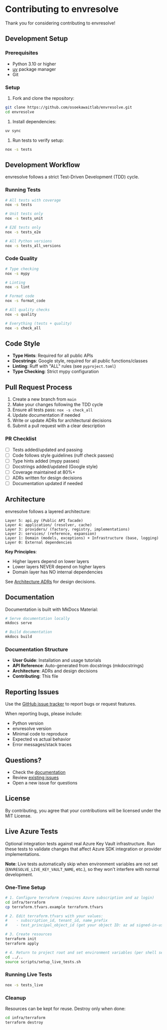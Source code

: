 # Contributing to envresolve

Thank you for considering contributing to envresolve!

## Development Setup

### Prerequisites

- Python 3.10 or higher
- [uv](https://github.com/astral-sh/uv) package manager
- Git

### Setup

1. Fork and clone the repository:

```bash
git clone https://github.com/osoekawaitlab/envresolve.git
cd envresolve
```

1. Install dependencies:

```bash
uv sync
```

1. Run tests to verify setup:

```bash
nox -s tests
```

## Development Workflow

envresolve follows a strict Test-Driven Development (TDD) cycle.

### Running Tests

```bash
# All tests with coverage
nox -s tests

# Unit tests only
nox -s tests_unit

# E2E tests only
nox -s tests_e2e

# All Python versions
nox -s tests_all_versions
```

### Code Quality

```bash
# Type checking
nox -s mypy

# Linting
nox -s lint

# Format code
nox -s format_code

# All quality checks
nox -s quality

# Everything (tests + quality)
nox -s check_all
```

## Code Style

- **Type Hints**: Required for all public APIs
- **Docstrings**: Google style, required for all public functions/classes
- **Linting**: Ruff with "ALL" rules (see `pyproject.toml`)
- **Type Checking**: Strict mypy configuration

## Pull Request Process

1. Create a new branch from `main`
2. Make your changes following the TDD cycle
3. Ensure all tests pass: `nox -s check_all`
4. Update documentation if needed
5. Write or update ADRs for architectural decisions
6. Submit a pull request with a clear description

### PR Checklist

- [ ] Tests added/updated and passing
- [ ] Code follows style guidelines (ruff check passes)
- [ ] Type hints added (mypy passes)
- [ ] Docstrings added/updated (Google style)
- [ ] Coverage maintained at 80%+
- [ ] ADRs written for design decisions
- [ ] Documentation updated if needed

## Architecture

envresolve follows a layered architecture:

```
Layer 5: api.py (Public API facade)
Layer 4: application/ (resolver, cache)
Layer 3: providers/ (factory, registry, implementations)
Layer 2: services/ (reference, expansion)
Layer 1: Domain (models, exceptions) + Infrastructure (base, logging)
Layer 0: External dependencies
```

**Key Principles**:

- Higher layers depend on lower layers
- Lower layers NEVER depend on higher layers
- Domain layer has NO internal dependencies

See [Architecture ADRs](architecture/adr.md) for design decisions.

## Documentation

Documentation is built with MkDocs Material:

```bash
# Serve documentation locally
mkdocs serve

# Build documentation
mkdocs build
```

### Documentation Structure

- **User Guide**: Installation and usage tutorials
- **API Reference**: Auto-generated from docstrings (mkdocstrings)
- **Architecture**: ADRs and design decisions
- **Contributing**: This file

## Reporting Issues

Use the [GitHub issue tracker](https://github.com/osoekawaitlab/envresolve/issues) to report bugs or request features.

When reporting bugs, please include:

- Python version
- envresolve version
- Minimal code to reproduce
- Expected vs actual behavior
- Error messages/stack traces

## Questions?

- Check the [documentation](https://osoekawaitlab.github.io/envresolve)
- Review [existing issues](https://github.com/osoekawaitlab/envresolve/issues)
- Open a new issue for questions

## License

By contributing, you agree that your contributions will be licensed under the MIT License.

## Live Azure Tests

Optional integration tests against real Azure Key Vault infrastructure. Run these tests to validate changes that affect Azure SDK integration or provider implementations.

**Note**: Live tests automatically skip when environment variables are not set (`ENVRESOLVE_LIVE_KEY_VAULT_NAME`, etc.), so they won't interfere with normal development.

### One-Time Setup

```bash
# 1. Configure terraform (requires Azure subscription and az login)
cd infra/terraform
cp terraform.tfvars.example terraform.tfvars

# 2. Edit terraform.tfvars with your values:
#    - subscription_id, tenant_id, name_prefix
#    - test_principal_object_id (get your object ID: az ad signed-in-user show --query id -o tsv)

# 3. Create resources
terraform init
terraform apply

# 4. Return to project root and set environment variables (per shell session)
cd ../..
source scripts/setup_live_tests.sh
```

### Running Live Tests

```bash
nox -s tests_live
```

### Cleanup

Resources can be kept for reuse. Destroy only when done:

```bash
cd infra/terraform
terraform destroy
```
